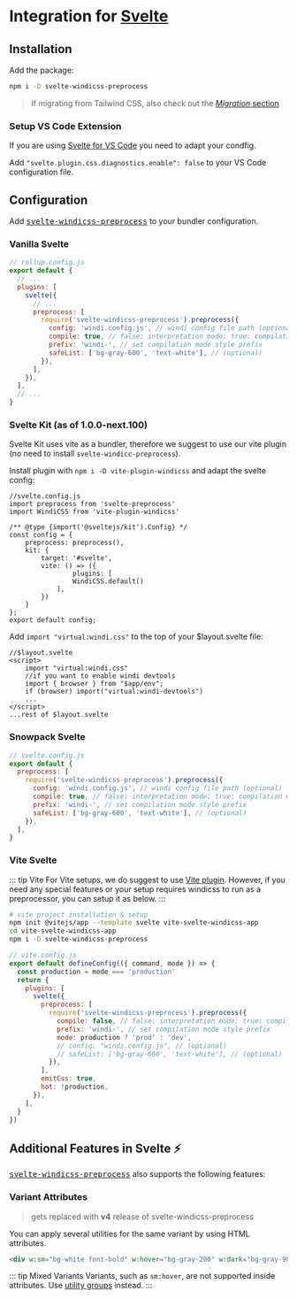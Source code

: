 [utility groups]: /features/
[svelte-windicss-preprocess]: https://github.com/windicss/svelte-windicss-preprocess
[vite-plugin-windicss]: https://github.com/windicss/vite-plugin-windicss
[migration]: /guide/migration

<Logo name="svelte" class="logo-float-xl"/>

# Integration for [Svelte](https://svelte.dev/)

<PackageInfo name="svelte-windicss-preprocess" author="alexanderniebuhr" />

## Installation

Add the package:

```bash
npm i -D svelte-windicss-preprocess
```

> If migrating from Tailwind CSS, also check out the [_Migration_ section][migration]

### Setup VS Code Extension

If you are using [Svelte for VS Code](https://marketplace.visualstudio.com/items?itemName=svelte.svelte-vscode) you need to adapt your condfig.

Add `"svelte.plugin.css.diagnostics.enable": false` to your VS Code configuration file.

## Configuration

Add <kbd>[svelte-windicss-preprocess]</kbd> to your bundler configuration.

### Vanilla Svelte

```js
// rollup.config.js
export default {
  // ...
  plugins: [
    svelte({
      // ...
      preprocess: [
        require('svelte-windicss-preprocess').preprocess({
          config: 'windi.config.js', // windi config file path (optional)
          compile: true, // false: interpretation mode; true: compilation mode (optional)
          prefix: 'windi-', // set compilation mode style prefix
          safeList: ['bg-gray-600', 'text-white'], // (optional)
        }),
      ],
    }),
  ],
  // ...
}
```

### Svelte Kit (as of 1.0.0-next.100)
Svelte Kit uses vite as a bundler, therefore we suggest to use our vite plugin (no need to install `svelte-windicc-preprocess`).

Install plugin with `npm i -D vite-plugin-windicss` and adapt the svelte config:
```
//svelte.config.js
import preprocess from 'svelte-preprocess'
import WindiCSS from 'vite-plugin-windicss'

/** @type {import('@sveltejs/kit').Config} */
const config = {
	preprocess: preprocess(),
	kit: {
		target: '#svelte',
		vite: () => ({
				plugins: [
				WindiCSS.default()
			],
		})
	}
};
export default config;
```
Add `import "virtual:windi.css"` to the top of your $layout.svelte file:
```
//$layout.svelte
<script>
	import "virtual:windi.css"
	//if you want to enable windi devtools
	import { browser } from "$app/env";
	if (browser) import("virtual:windi-devtools")
	...
</script>
...rest of $layout.svelte
```

### Snowpack Svelte

```js
// svelte.config.js
export default {
  preprocess: [
    require('svelte-windicss-preprocess').preprocess({
      config: 'windi.config.js', // windi config file path (optional)
      compile: true, // false: interpretation mode; true: compilation mode (optional)
      prefix: 'windi-', // set compilation mode style prefix
      safeList: ['bg-gray-600', 'text-white'], // (optional)
    }),
  ],
}
```

### Vite Svelte

::: tip Vite
For Vite setups, we do suggest to use [Vite plugin](/integrations/vite). However, if you need any special features or your setup requires windicss to run as a preprocessor, you can setup it as below.
:::

```sh
# vite project installation & setup
npm init @vitejs/app --template svelte vite-svelte-windicss-app
cd vite-svelte-windicss-app
npm i -D svelte-windicss-preprocess
```

```js
// vite.config.js
export default defineConfig(({ command, mode }) => {
  const production = mode === 'production'
  return {
    plugins: [
      svelte({
        preprocess: [
          require('svelte-windicss-preprocess').preprocess({
            compile: false, // false: interpretation mode; true: compilation mode (optional)
            prefix: 'windi-', // set compilation mode style prefix
            mode: production ? 'prod' : 'dev',
            // config: "windi.config.js", // (optional)
            // safeList: ['bg-gray-600', 'text-white'], // (optional)
          }),
        ],
        emitCss: true,
        hot: !production,
      }),
    ],
  }
})
```

## Additional Features in Svelte  ⚡️

<kbd>[svelte-windicss-preprocess](https://github.com/windicss/svelte-windicss-preprocess)</kbd> also supports the following features:

### Variant Attributes
> gets replaced with **v4** release of svelte-windicss-preprocess

You can apply several utilities for the same variant by using HTML attributes.

```html
<div w:sm="bg-white font-bold" w:hover="bg-gray-200" w:dark="bg-gray-900"/>
```

::: tip Mixed Variants
Variants, such as `sm:hover`, are not supported inside attributes. Use [utility groups] instead.
:::
